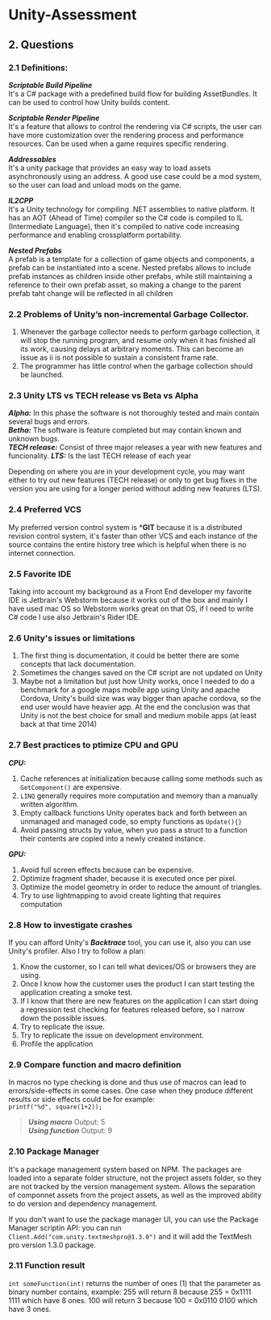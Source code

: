 # Unity-Assessment

## 2. Questions

### 2.1 Definitions:

***Scriptable Build Pipeline***     
It's a C# package with a predefined build flow for building AssetBundles. It can be used to control how Unity builds content. 

***Scriptable Render Pipeline***   
It's a feature that allows to control the rendering via C# scripts, the user can have more customization over the rendering process and performance resources. Can be used when a game requires specific rendering.

***Addressables***   
It's a unity package that provides an easy way to load assets asynchronously using an address. A good use case could be a mod system, so the user can load and unload mods on the game.

***IL2CPP***   
It's a Unity technology for compiling .NET assemblies to native platform. It has an AOT (Ahead of Time) compiler so the C# code is compiled to IL (Intermediate Language), then it's compiled to native code increasing performance and enabling crossplatform portability.

***Nested Prefabs***   
A prefab is a template for a collection of game objects and components, a prefab can be instantiated into a scene. Nested prefabs allows to include prefab instances as children inside other prefabs, while still maintaining a reference to their own prefab asset, so making a change to the parent prefab taht change will be reflected in all children

### 2.2 Problems of Unity’s non-incremental Garbage Collector.   
1. Whenever the garbage collector needs to perform garbage collection, it will stop the running program, and resume only when it has finished all its work, causing delays at arbitrary moments. This can become an issue as ii is not possible to sustain a consistent frame rate.
2. The programmer has little control when the garbage collection should be launched.

### 2.3 Unity LTS vs TECH release vs Beta vs Alpha
***Alpha:*** In this phase the software is not thoroughly tested and main contain several bugs and errors.   
***Betha:*** The software is feature completed but may contain known and unknown bugs.   
***TECH release:*** Consist of three major releases a year with new features and funcionality.
***LTS:*** Is the last TECH release of each year   

Depending on where you are in your development cycle, you may want either to try out new features (TECH release) or only to get bug fixes in the version you are using for a longer period without adding new features (LTS).

### 2.4 Preferred VCS
My preferred version control system is ***GIT** because it is a distributed revision control system, it's faster than other VCS and each instance of the source contains the entire history tree  which is helpful when there is no internet connection.    

### 2.5 Favorite IDE
Taking into account my background as a Front End developer my favorite IDE is Jetbrain's Webstorm because it works out of the box and mainly I have used mac OS so Webstorm works great on that OS, if I need to write C# code I use also Jetbrain's Rider IDE.

### 2.6 Unity's issues or limitations
1. The first thing is documentation, it could be better there are some concepts that lack documentation.
2. Sometimes the changes saved on the C# script are not updated on Unity
3. Maybe not a limitation but just how Unity works, once I needed to do a benchmark for a google maps mobile app using Unity and apache Cordova, Unity's build size was way bigger than apache cordova, so the end user would have heavier app. At the end the conclusion was that Unity is not the best choice for small and medium mobile apps (at least back at that time 2014)

### 2.7 Best practices to ptimize CPU and GPU
***CPU:***   
1. Cache references at initialization because calling some methods such as `GetComponent()` are expensive.
2.  `LINQ` generally requires more computation and memory than a manually written algorithm.
3.  Empty callback functions Unity operates back and forth between an unmanaged and managed code, so empty functions as `Update(){}`
4.  Avoid passing structs by value, when yuo pass a struct to a function their contents are copied into a newly created instance.  

***GPU:***    
1. Avoid full screen effects because can be expensive.
2. Optimize fragment shader, because it is executed once per pixel.
3. Optimize the model geometry in order to reduce the amount of triangles.
4. Try to use lightmapping to avoid create lighting that requires computation

### 2.8 How to investigate crashes ###
If you can afford Unity's ***Backtrace*** tool, you can use it, also you can use Unity's profiler.
Also I try to follow a plan:
1. Know the customer, so I can tell what devices/OS or browsers they are using.
2. Once I know how the customer uses the product I can start testing the application creating a smoke test.
3. If I know that there are new features on the application I can start doing a regression test checking for features released before, so I narrow down the possible issues.
4. Try to replicate the issue.
5. Try to replicate the issue on development environment.
6. Profile the application

### 2.9 Compare function and macro definition ###
In macros no type checking is done and thus use of macros can lead to errors/side-effects in some cases. One case when they produce different results or side effects could be for example:    
    `printf("%d", square(1+2));`
> ***Using macro*** Output: 5     
> ***Using function*** Output: 9

### 2.10 Package Manager ###
It's a package management system based on NPM. The packages are loaded into a separate folder structure, not the project assets folder, so they are not tracked by the version management system. Allows the separation of componnet assets from the project assets, as well as the improved ability to do version and dependency management.

If you don't want to use the package manager UI, you can use the Package Manager scriptin API: you can run `Client.Add("com.unity.textmeshpro@1.3.0")` and it will add the TextMesh pro version 1.3.0 package.

### 2.11 Function result ###
`int someFunction(int)` returns the number of ones (1) that the parameter as binary number contains, example: 255 will return 8 because 255 = 0x1111 1111 which have 8 ones. 100 will return 3 because 100 = 0x0110 0100 which have 3 ones.   

